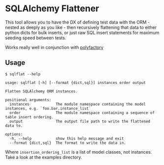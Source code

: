 # SQLAlchemy Flattener

This tool allows you to have the DX of defining test data with the ORM - 
nested as deeply as you like - then recursively flattening that data to either 
python dicts for bulk inserts, or just raw SQL insert statements for maximum seeding speed between tests.

Works really well in conjunction with [polyfactory](https://github.com/litestar-org/polyfactory)

## Usage

```
$ sqlflat --help

usage: sqlflat [-h] [--format {dict,sql}] instances order output

Flatten SQLAlchemy ORM instances.

positional arguments:
  instances            The module namespace containing the model instances, e.g. `foo.bar.instance_list`
  order                The module namespace containing a sequence of table insert ordering.
  output               The output file path to write the flattened data to.

options:
  -h, --help           show this help message and exit
  --format {dict,sql}  The format to write the data in.
```

Where `insertion_ordering_list` is a list of model classes, not instances.
Take a look at the examples directory.
